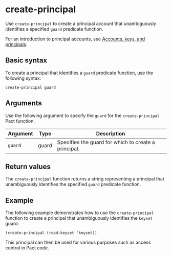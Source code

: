 # create-principal

Use `create-principal` to create a principal account that unambiguously identifies a specified `guard` predicate function.

For an introduction to principal accounts, see [Accounts, keys, and principals](/smart-contracts/accounts).

## Basic syntax

To create a principal that identifies a `guard` predicate function, use the following syntax:

```pact
create-principal guard
```

## Arguments

Use the following argument to specify the `guard` for the `create-principal` Pact function.

| Argument | Type | Description |
| --- | --- | --- |
| `guard` | guard | Specifies the guard for which to create a principal. |

## Return values

The `create-principal` function returns a string representing a principal that unambiguously identifies the specified `guard` predicate function.

## Example

The following example demonstrates how to use the `create-principal` function to create a principal that unambiguously identifies the `keyset` guard:

```pact
(create-principal (read-keyset 'keyset))
```

This principal can then be used for various purposes such as access control in Pact code.
